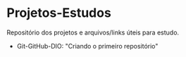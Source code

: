 # Projetos-Estudos
Repositório dos projetos e arquivos/links úteis para estudo.
 - Git-GitHub-DIO: "Criando o primeiro repositório"
